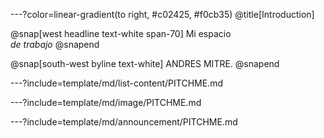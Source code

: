 ---?color=linear-gradient(to right, #c02425, #f0cb35)
@title[Introduction]

@snap[west headline text-white span-70]
Mi espacio<br>*de trabajo*
@snapend

@snap[south-west byline  text-white]
ANDRES MITRE.
@snapend


---?include=template/md/list-content/PITCHME.md

---?include=template/md/image/PITCHME.md

---?include=template/md/announcement/PITCHME.md
